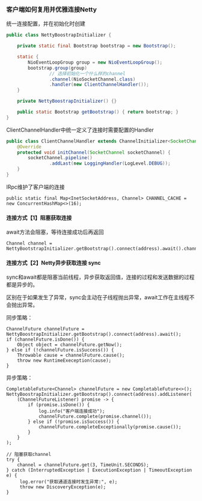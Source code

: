 ### 客户端如何复用并优雅连接Netty

统一连接配置，并在初始化时创建
```java
public class NettyBoostrapInitializer {

    private static final Bootstrap bootstrap = new Bootstrap();

    static {
        NioEventLoopGroup group = new NioEventLoopGroup();
        bootstrap.group(group)
                // 选择初始化一个什么样的channel
                .channel(NioSocketChannel.class)
                .handler(new ClientChannelHandler());
    }

    private NettyBoostrapInitializer() {}

    public static Bootstrap getBootstrap() { return bootstrap; }
}
```

ClientChannelHandler中统一定义了连接时需要配置的Handler
```java
public class ClientChannelHandler extends ChannelInitializer<SocketChannel> {
    @Override
    protected void initChannel(SocketChannel socketChannel) {
        socketChannel.pipeline()
                .addLast(new LoggingHandler(LogLevel.DEBUG));
    }
}
```

IRpc维护了客户端的连接
```
public static final Map<InetSocketAddress, Channel> CHANNEL_CACHE = new ConcurrentHashMap<>(16);
```

#### 连接方式【1】阻塞获取连接
await方法会阻塞，等待连接成功后再返回
```
Channel channel = NettyBootstrapInitializer.getBootstrap().connect(address).await().channel();
```

#### 连接方式【2】Netty异步获取连接 sync
sync和await都是阻塞当前线程，异步获取返回值，连接的过程和发送数据的过程都是异步的。

区别在于如果发生了异常，sync会主动在子线程抛出异常，await工作在主线程不会抛出异常。

同步策略：
```
ChannelFuture channelFuture = NettyBoostrapInitializer.getBootstrap().connect(address).await();
if (channelFuture.isDone()) {
    Object object = channelFuture.getNow();
} else if (!channelFuture.isSuccess()) {
    Throwable cause = channelFuture.cause();
    throw new RuntimeExeception(cause);
}
```

异步策略：
```
CompletableFuture<Channel> channelFuture = new CompletableFuture<>();
NettyBoostrapInitializer.getBootstrap().connect(address).addListener(
    (ChannelFutureListener) promise -> {
        if (promise.isDone()) {
            log.info("客户端连接成功");
            channelFuture.complete(promise.channel());
        } else if (!promise.isSuccess()) {
            channelFuture.completeExceptionally(promise.cause());
        }
    }
);

// 阻塞获取channel
try {
    channel = channelFuture.get(3, TimeUnit.SECONDS);
} catch (InterruptedException | ExecutionException | TimeoutException e) {
     log.error("获取通道连接时发生异常:", e);
     throw new DiscoveryException(e);
}
```

